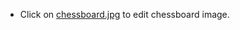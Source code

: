 - Click on [chessboard.jpg](https://www.postermywall.com/index.php/posterbuilder/copy/69a169900f91c32d6debcf7c7310f298) to edit chessboard image.

